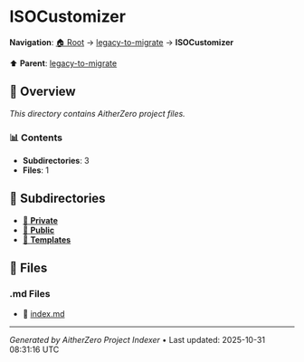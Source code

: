 # ISOCustomizer

**Navigation**: [🏠 Root](../../index.md) → [legacy-to-migrate](../index.md) → **ISOCustomizer**

⬆️ **Parent**: [legacy-to-migrate](../index.md)

## 📖 Overview

*This directory contains AitherZero project files.*

### 📊 Contents

- **Subdirectories**: 3
- **Files**: 1

## 📁 Subdirectories

- [📂 **Private**](./Private/index.md)
- [📂 **Public**](./Public/index.md)
- [📂 **Templates**](./Templates/index.md)

## 📄 Files

### .md Files

- 📝 [index.md](./index.md)

---

*Generated by AitherZero Project Indexer* • Last updated: 2025-10-31 08:31:16 UTC

